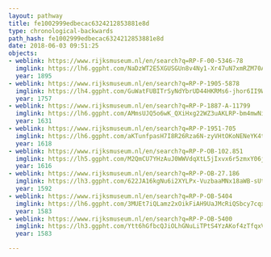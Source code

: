 ```yaml
---
layout: pathway
title: fe1002999edbecac6324212853881e8d
type: chronological-backwards
path_hash: fe1002999edbecac6324212853881e8d
date: 2018-06-03 09:51:25
objects:
- weblink: https://www.rijksmuseum.nl/en/search?q=RP-F-00-5346-78
  imglink: https://lh6.ggpht.com/NaDzWT2E5XGUSGUn8v4Ny1-Xr47uN7xmRZM70AvwfdG-W13_iuTruly721ncMhJzjSDM06NUO3LB4kKd5pQgl_c5FtQ=s200
  year: 1895
- weblink: https://www.rijksmuseum.nl/en/search?q=RP-P-1905-5878
  imglink: https://lh4.ggpht.com/GuWatFUBITrSyNdYbrUD44HKRMs6-jhor6II9WtB6dSGDBl3CbI4nCx8a9PHqKiA4_-U59RWCChg9NKF9TRPmHxu81U=s200
  year: 1757
- weblink: https://www.rijksmuseum.nl/en/search?q=RP-P-1887-A-11799
  imglink: https://lh6.ggpht.com/AMmsUJQ5o6wK_QXiHxg22WZ3uAKLRP-bm4mwNiZXaYv2YLcEHnLHixBpU09t1idqwGWtslYOfc2WFVDT5wtKyHugoA=s200
  year: 1631
- weblink: https://www.rijksmuseum.nl/en/search?q=RP-P-1951-705
  imglink: https://lh6.ggpht.com/aKTunfpasH7I8R26Rza6N-zyVHtOKoNENeYK4tfpfquujiZpsxn65uHMQqQ93ykkkV1YqxsttShbF5spbaFZDki7ric=s200
  year: 1618
- weblink: https://www.rijksmuseum.nl/en/search?q=RP-P-OB-102.851
  imglink: https://lh5.ggpht.com/M2QmCU7YHzAuJ0WWVdqXtL5jIxvx6r5zmxY06jYLBK9ZSjI8u5GXf-VzkccR6lC7IixgREOjA7azy5dkmtwDxs6ehtHc=s200
  year: 1616
- weblink: https://www.rijksmuseum.nl/en/search?q=RP-P-OB-27.186
  imglink: https://lh3.ggpht.com/622JA16kgNu6i2XYLPx-VuzbaaMNx18aWB-sUtg-FPzXLM6LLut5Uk4VB74dqaeBSTNApV5QnMyGq1XwOqRtxkABL90=s200
  year: 1592
- weblink: https://www.rijksmuseum.nl/en/search?q=RP-P-OB-5404
  imglink: https://lh6.ggpht.com/3MUEt7iQLamz2xOikFiAH9UaJMcRiQSbcy7cqxDlKsDQyYiq43gTpnn19qlg7ZsyKuuSIG6bLfzX0pvIgcWNpx_BBOI=s200
  year: 1583
- weblink: https://www.rijksmuseum.nl/en/search?q=RP-P-OB-5400
  imglink: https://lh3.ggpht.com/Ytt6hGfbcQJiOLhGNuLiTPtS4YzAKof4zTfqxVkZkh4TtcailU71crlsZ9iWd6qtQhFoxBxQv-Tr70h1wYzR0IqGZw=s200
  year: 1583

---
```

